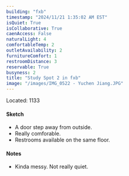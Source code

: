 ```yaml
---
building: "fxb"
timestamp: "2024/11/21 1:35:02 AM EST"
isQuiet: True
isCollaborative: True
caenAccess: False
naturalLight: 4
comfortableTemp: 2
outletAvailability: 2
furnitureComfort: 1
restroomDistance: 3
reservable: True
busyness: 2
title: "Study Spot 2 in fxb"
image: "/images/IMG_0522 - Yuchen Jiang.JPG"
---
```


Located: 1133

#### Sketch
- A door step away from outside.
- Really comforable.
- Restrooms available on the same floor.


#### Notes
- Kinda messy. Not really quiet.

